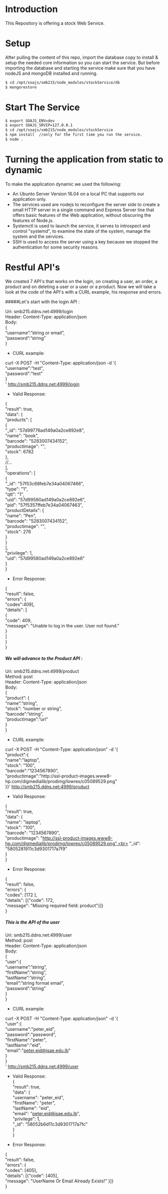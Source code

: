 # Introduction
This Repository is offering a stock Web Service.

# Setup
After pulling the content of this repo, import the database copy to install & setup the needed core information so you can start the service.
But before importing the database and starting the service make sure that you have nodeJS and mongoDB installed and running.
```sh
$ cd /opt/soajs/smb215/node_modules/stockService/db
$ mongorestore
```

# Start The Service
```sh
$ export SOAJS_ENV=dev
$ export SOAJS_SRVIP=127.0.0.1
$ cd /opt/soajs/smb215/node_modules/stockService
$ npm install  //only for the first time you run the service.
$ node .
```
# Turning the application from static to dynamic

To make the application dynamic we used the following:

- An Ubunto Server Version 16.04 on a local PC that supports our application only.
- The services used are nodejs to reconfigure the server side to create a small HTTP server in a single command and Express Server line that offers basic features of the Web application, without obscuring the features of Node.js.
- Systemctl is used to launch the service, it serves to introspect and control "systemd", to examine the state of the system, manage the system and the services.
- SSH is used to access the server using a key because we stopped the authentication for some security reasons.

# Restful API's 

We created 7 API's that works on the login, on creating a user, an order, a product and on deleting a user or a user or a product.
Now we will take a look at the code of the API's with a CURL example, his response and errors.

#####Let's start with the login API :

Uri: smb215.ddns.net:4999/login<br>
Header: Content-Type: application/json<br>
Body:<br>
{<br>
“username”:”string or email”,<br>
“password”:”string”<br>
}

- CURL example:

curl -X POST -H "Content-Type: application/json -d '{<br>
"username":"test",<br>
"password":"test"<br>
}<br>
' http://smb215.ddns.net:4999/login<br>

- Valid Response:

{<br>
"result": true,<br>
"data": {<br>
"products": [<br>
{<br>
"_id": "57d99776ad149a0a2ce892e8",<br>
"name": "book",<br>
"barcode": "5283007434152",<br>
"productimage": "",<br>
"stock": 6782<br>
},<br>
//…<br>
],<br>
"operations": [<br>
{<br>
"_id": "57f53c68feb7e34a04067466",<br>
"type": "1",<br>
"qtt": "1",<br>
"uid": "57d99580ad149a0a2ce892e6",<br>
"pid": "57f5357ffeb7e34a04067463",<br>
"productDetails": {<br>
"name": "Pen",<br>
"barcode": "5283007434152",<br>
"productimage": "",<br>
"stock": 276<br>
}<br>
}<br>
],<br>
"privilege": 1,<br>
"uid": "57d99580ad149a0a2ce892e6"<br>
}<br>
}<br>

- Error Response:

{<br>
"result": false,<br>
"errors": {<br>
"codes":409],<br>
"details": [<br>
{<br>
"code": 409,<br>
"message": "Unable to log in the user. User not found."<br>
}<br>
]<br>
}<br>
}<br>

##### We will advance to the Product API :<br>

Uri: smb215.ddns.net:4999/product<br>
Method: post<br>
Header: Content-Type: application/json<br>
Body:<br>
{<br>
“product”: {<br>
“name”:”string”,<br>
“stock”: “number or string”,<br>
“barcode”:”string”,<br>
“productimage”:”url”<br>
}<br>
}

- CURL example:<br>

curl -X POST -H "Content-Type: application/json” -d '{<br>
"product":{<br>
"name":"laptop",<br>
"stock": "100",<br>
"barcode":"1234567890",<br>
"productimage":"http://ssl-product-images.www8-<br>
hp.com/digmedialib/prodimg/lowres/c05089529.png"<br>
}}' http://smb215.ddns.net:4999/product<br>

- Valid Response:<br>

{<br>
"result": true,<br>
"data": {<br>
"name": "laptop",<br>
"stock": "100",<br>
"barcode": "1234567890",<br>
"productimage": "http://ssl-product-images.www8-hp.com/digmedialib/prodimg/lowres/c05089529.png",<br>
"_id": "5805281911c3d9301717a7f9"<br>
}<br>
}<br>

- Error Response:<br>

{<br>
"result": false,<br>
"errors": {<br>
"codes": [172 ],<br>
"details": [{"code": 172,<br>
"message": "Missing required field: product"}]}<br>
}<br>

##### This is the API of the user<br>
Uri: smb215.ddns.net:4999/user<br>
Method: post<br>
Header: Content-Type: application/json<br>
Body:<br>
{<br>
“user”:{<br>
“username”:”string”,<br>
“firstName”:”string”,<br>
“lastName”:”string”,<br>
“email”:”string format email”,<br>
“password”:”string”<br>
}<br>
}

- CURL example:

curl -X POST -H "Content-Type: application/json" -d '{<br>
"user":{<br>
"username":"peter_eid",<br>
"password":"password",<br>
"firstName":"peter",<br>
"lastName":"eid",<br>
"email":"peter.eid@isae.edu.lb"<br>
}<br>
}<br>
' http://smb215.ddns.net:4999/user<br>

- Valid Response:<br>
{<br>
"result": true,<br>
"data": {<br>
"username": "peter_eid",<br>
"firstName": "peter",<br>
"lastName": "eid",<br>
"email": "peter.eid@isae.edu.lb",<br>
"privilege": 1,<br>
"_id": "58052b6d11c3d9301717a7fc"<br>
}<br>
}<br>

- Error Response:

{<br>
"result": false,<br>
"errors": {<br>
"codes": [405],<br>
"details": [{"code": [405],<br>
"message": "UserName Or Email Already Exists!" }]}<br>
}<br>
